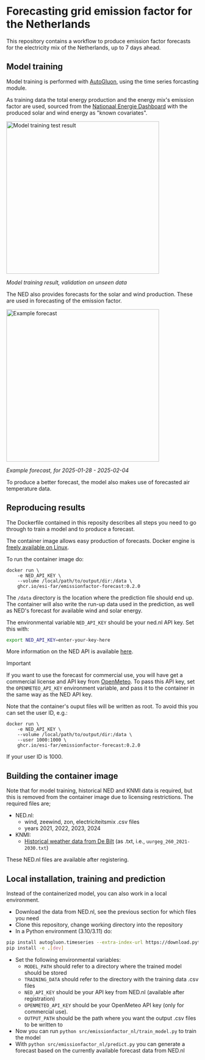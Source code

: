 # Forecasting grid emission factor for the Netherlands

This repository contains a workflow to produce emission factor forecasts for the
electricity mix of the Netherlands, up to 7 days ahead.

## Model training
Model training is performed with [AutoGluon](https://auto.gluon.ai/), using the time
series forcasting module.

As training data the total energy production and the energy mix's emission factor are
used, sourced from the [Nationaal Energie Dashboard](https://ned.nl/)
with the produced solar and wind energy as "known covariates".

<img src="img/model_test.png" alt="Model training test result" width="400"/>

*Model training result, validation on unseen data*

The NED also provides forecasts for the solar and wind production.
These are used in forecasting of the emission factor.

<img src="img/example_forecast.png" alt="Example forecast" width="400"/>

*Example forecast, for 2025-01-28 - 2025-02-04*

To produce a better forecast, the model also makes use of forecasted air temperature
data.

## Reproducing results

The Dockerfile contained in this reposity describes all steps you need to go
through to train a model and to produce a forecast.

The container image allows easy production of forecasts.
Docker engine is [freely available on Linux](https://docs.docker.com/engine/install/).

To run the container image do:

```docker
docker run \
    -e NED_API_KEY \
    --volume /local/path/to/output/dir:/data \
    ghcr.io/esi-far/emissionfactor-forecast:0.2.0
```

The `/data` directory is the location where the prediction file should end up.
The container will also write the run-up data used in the prediction, as well as
NED's forecast for available wind and solar energy.

The environmental variable `NED_API_KEY` should be your ned.nl API key. Set this with:
```sh
export NED_API_KEY=enter-your-key-here
```
More information on the NED API is available [here](https://ned.nl/nl/api).

> [!IMPORTANT]
> If you want to use the forecast for commercial use, you will have get a commercial
> license and API key from [OpenMeteo](https://open-meteo.com/). To pass this API key,
> set the `OPENMETEO_API_KEY` environment variable, and pass it to the container
> in the same way as the NED API key.

Note that the container's ouput files will be written as root. To avoid this you
can set the user ID, e.g.:
```docker
docker run \
    -e NED_API_KEY \
    --volume /local/path/to/output/dir:/data \
    --user 1000:1000 \
    ghcr.io/esi-far/emissionfactor-forecast:0.2.0
```
If your user ID is 1000.

## Building the container image

Note that for model training, historical NED and KNMI data is required, but this is removed
from the container image due to licensing restrictions. The required files are;
- NED.nl:
  - wind, zeewind, zon, electriciteitsmix .csv files
  - years 2021, 2022, 2023, 2024
- KNMI:
  - [Historical weather data from De Bilt](https://cdn.knmi.nl/knmi/map/page/klimatologie/gegevens/uurgegevens/uurgeg_260_2021-2030.zip) (as .txt, i.e., `uurgeg_260_2021-2030.txt`)

These NED.nl files are available after registering.

## Local installation, training and prediction

Instead of the containerized model, you can also work in a local environment.

- Download the data from NED.nl, see the previous section for which files you need
- Clone this repository, change working directory into the repository 
- In a Python environment (3.10/3.11) do:

```sh
pip install autogluon.timeseries --extra-index-url https://download.pytorch.org/whl/cpu
pip install -e .[dev]
```

- Set the following environmental variables:
  - `MODEL_PATH` should refer to a directory where the trained model should be stored
  - `TRAINING_DATA` should refer to the directory with the training data .csv files
  - `NED_API_KEY` should be your API key from NED.nl (available after registration)
  - `OPENMETEO_API_KEY` should be your OpenMeteo API key (only for commercial use).
  - `OUTPUT_PATH` should be the path where you want the output .csv files to be written to
- Now you can run `python src/emissionfactor_nl/train_model.py` to train the model
- With `python src/emissionfactor_nl/predict.py` you can generate a forecast based on the currently available forecast data from NED.nl
